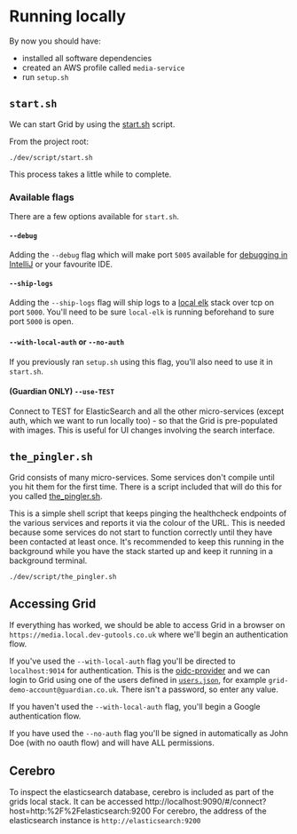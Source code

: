 # Running locally

By now you should have:
- installed all software dependencies
- created an AWS profile called `media-service`
- run `setup.sh`

## `start.sh`
We can start Grid by using the [start.sh](../../dev/script/start.sh) script.

From the project root:

```shell script
./dev/script/start.sh
```

This process takes a little while to complete.

### Available flags
There are a few options available for `start.sh`.

#### `--debug`
Adding the `--debug` flag which will make port `5005` available for [debugging in IntelliJ](https://www.jetbrains.com/help/idea/attaching-to-local-process.html)
or your favourite IDE.

#### `--ship-logs`
Adding the `--ship-logs` flag will ship logs to a [local elk](https://github.com/guardian/local-elk) stack over tcp on port `5000`.
You'll need to be sure `local-elk` is running beforehand to sure port `5000` is open.

#### `--with-local-auth` or `--no-auth`
If you previously ran `setup.sh` using this flag, you'll also need to use it in `start.sh`.

#### (Guardian ONLY) `--use-TEST`
Connect to TEST for ElasticSearch and all the other micro-services (except auth, which we want to run locally too) - so that the Grid is pre-populated with images. This is useful for UI changes involving the search interface.

## `the_pingler.sh`
Grid consists of many micro-services. Some services don't compile until you hit them for the first time.
There is a script included that will do this for you called [the_pingler.sh](../../dev/script/the_pingler.sh).

This is a simple shell script that keeps pinging the healthcheck endpoints of the various
services and reports it via the colour of the URL.  This is needed because some services do
not start to function correctly until they have been contacted at least once.
It's recommended to keep this running in the background while you have the stack started up
and keep it running in a background terminal.

```shell script
./dev/script/the_pingler.sh
```

## Accessing Grid
If everything has worked, we should be able to access Grid in a browser on `https://media.local.dev-gutools.co.uk`
where we'll begin an authentication flow.

If you've used the `--with-local-auth` flag you'll be directed to `localhost:9014` for authentication.
This is the [oidc-provider](../../dev/oidc-provider) and we can login to Grid using one of the users defined in
[`users.json`](../../dev/config/users.json), for example `grid-demo-account@guardian.co.uk`. There isn't a password, so enter any value.

If you haven't used the `--with-local-auth` flag, you'll begin a Google authentication flow.

If you have used the `--no-auth` flag you'll be signed in automatically as John Doe (with no oauth flow) and will have ALL permissions.

## Cerebro

To inspect the elasticsearch database, cerebro is included as part of the grids local stack.
It can be accessed http://localhost:9090/#/connect?host=http:%2F%2Felasticsearch:9200
For cerebro, the address of the elasticsearch instance is `http://elasticsearch:9200`

